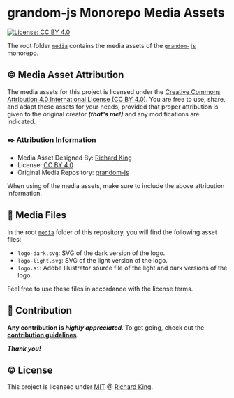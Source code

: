 # grandom-js Monorepo Media Assets

[![License: CC BY 4.0][url-cc-badge]][url-cc-license]

The root folder [`media`][url-folder] contains the media assets of the [`grandom-js`][url-repo] monorepo.

## ©️ Media Asset Attribution

The media assets for this project is licensed under the [Creative Commons Attribution 4.0 International License (CC BY 4.0)][url-cc-license]. You are free to use, share, and adapt these assets for your needs, provided that proper attribution is given to the original creator ***(that's me!)*** and any modifications are indicated.

### ✒️ Attribution Information

- Media Asset Designed By: [Richard King][url-author]
- License: [CC BY 4.0][url-cc-license]
- Original Media Repository: [grandom-js][url-repo]

When using of the media assets, make sure to include the above attribution information.

## 📁 Media Files

In the root [`media`][url-folder] folder of this repository, you will find the following asset files:

- `logo-dark.svg`: SVG of the dark version of the logo.
- `logo-light.svg`: SVG of the light version of the logo.
- `logo.ai`: Adobe Illustrator source file of the light and dark versions of the logo.

Feel free to use these files in accordance with the license terms.

## 🍻 Contribution

**Any contribution is ***highly appreciated*****. To get going, check out the [**contribution guidelines**][url-contrib-doc].

***Thank you!***

## ©️ License

This project is licensed under [MIT][url-license-doc] @ [Richard King][url-author].

<!--- References =============================================================================== -->

<!--- URLs -->
[url-cc-badge]: https://img.shields.io/badge/License-CC_BY_4.0-brightgreen.svg
[url-cc-license]: https://creativecommons.org/licenses/by/4.0/
[url-contrib-doc]: https://github.com/grandom-library/grandom-js/blob/main/.github/CONTRIBUTING.md
[url-license-doc]: https://github.com/grandom-library/grandom-js/blob/main/LICENSE
[url-repo]: https://github.com/grandom-library/grandom-js
[url-folder]: https://github.com/grandom-library/grandom-js/tree/main/media
[url-author]: https://richrdkng.com
